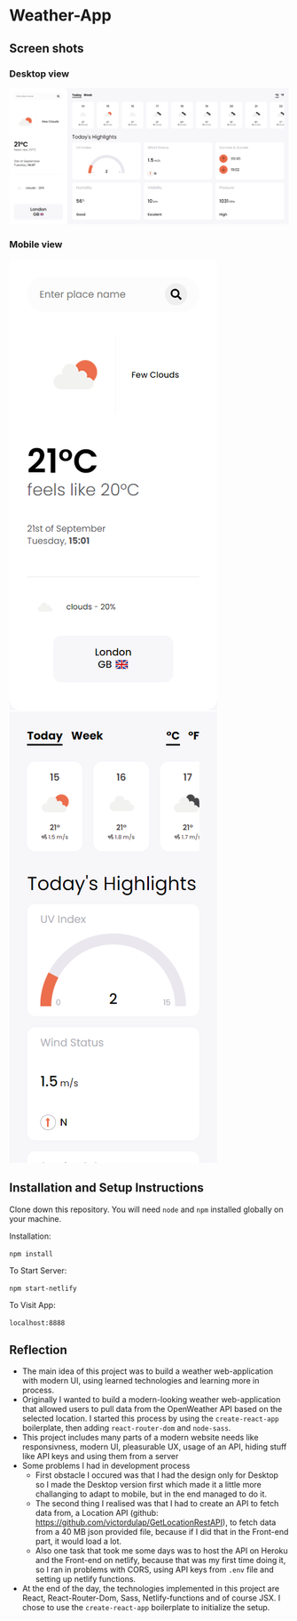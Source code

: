 # Weather-App

## Screen shots

### Desktop view

![Desktop-Version](./readme-images/desktop-version.png 'Optional Title')

### Mobile view

![Mobile-Version-1](./readme-images/mobile-version-1.png 'Optional Title')
![Mobile-Version-1](./readme-images/mobile-version-2.png 'Optional Title')

## Installation and Setup Instructions

Clone down this repository. You will need `node` and `npm` installed globally on your machine.

Installation:

`npm install`

To Start Server:

`npm start-netlify`

To Visit App:

`localhost:8888`

## Reflection

- The main idea of this project was to build a weather web-application with modern UI, using learned technologies and learning more in process.
- Originally I wanted to build a modern-looking weather web-application that allowed users to pull data from the OpenWeather API based on the selected location. I started this process by using the `create-react-app` boilerplate, then adding `react-router-dom` and `node-sass`.
- This project includes many parts of a modern website needs like responsivness, modern UI, pleasurable UX, usage of an API, hiding stuff like API keys and using them from a server
- Some problems I had in development process
  - First obstacle I occured was that I had the design only for Desktop so I made the Desktop version first which made it a little more challanging to adapt to mobile, but in the end managed to do it.
  - The second thing I realised was that I had to create an API to fetch data from, a Location API (github: https://github.com/victordulap/GetLocationRestAPI), to fetch data from a 40 MB json provided file, because if I did that in the Front-end part, it would load a lot.
  - Also one task that took me some days was to host the API on Heroku and the Front-end on netlify, because that was my first time doing it, so I ran in problems with CORS, using API keys from `.env` file and setting up netlify functions.
- At the end of the day, the technologies implemented in this project are React, React-Router-Dom, Sass, Netlify-functions and of course JSX. I chose to use the `create-react-app` boilerplate to initialize the setup.
